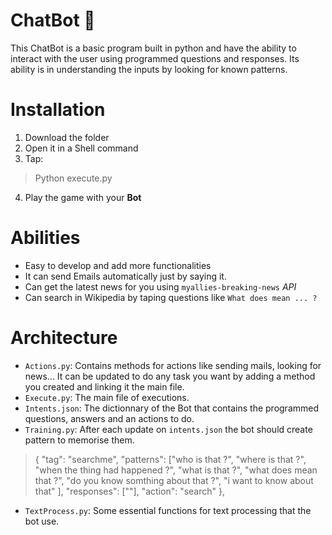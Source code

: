 # ChatBot :robot:
This ChatBot is a basic program built in python and have the ability to interact with the user using programmed questions and responses.
Its ability is in understanding the inputs by looking for known patterns.

# Installation

1. Download the folder
2. Open it in a Shell command
3. Tap:
 > Python execute.py
4. Play the game with your **Bot** 

# Abilities
 * Easy to develop and add more functionalities
 * It can send Emails automatically just by saying it.
 * Can get the latest news for you using `myallies-breaking-news` *API*
 * Can search in Wikipedia by taping questions like `What does mean ... ?`

#  Architecture
* `Actions.py`: Contains methods for actions like sending mails, looking for news...
   It can be updated to do any task you want by adding a method you created and linking it the main file.
* `Execute.py`: The main file of executions.
* `Intents.json`: The dictionnary of the Bot that contains the programmed questions, answers and an actions to do.
* `Training.py`: After each update on `intents.json` the bot should create pattern to memorise them.
>{
            "tag": "searchme",
            "patterns": ["who is that ?", "where is that ?", "when  the thing had happened ?", "what is that ?", "what does mean that ?",
                "do you know somthing about that ?", "i want to know about that"
            ],
            "responses": [""],
            "action": "search"
        },
* `TextProcess.py`: Some essential functions for text processing that the bot use.
